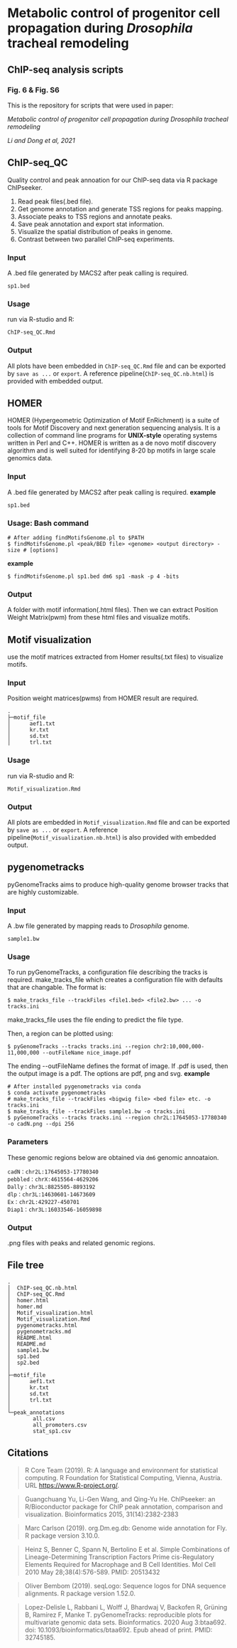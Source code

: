 # Metabolic control of progenitor cell propagation during _Drosophila_ tracheal remodeling

## ChIP-seq analysis scripts

### Fig. 6 & Fig. S6

This is the repository for scripts that were used in paper:

*Metabolic control of progenitor cell propagation during *Drosophila* tracheal remodeling*

_Li and Dong et al, 2021_

## ChIP-seq_QC

Quality control and peak annoation for our ChIP-seq data via R package ChIPseeker.

1. Read peak files(.bed file).
2. Get genome annotation and generate TSS regions for peaks mapping.
3. Associate peaks to TSS regions and annotate peaks.
4. Save peak annotation and export stat information.
5. Visualize the spatial distribution of peaks in genome.
6. Contrast between two parallel ChIP-seq experiments.

### Input

A .bed file generated by MACS2 after peak calling is required.

```
sp1.bed
```

### Usage

run via R-studio and R:

```
ChIP-seq_QC.Rmd
```

### Output

All plots have been embedded in `ChIP-seq_QC.Rmd` file and can be exported by `save as ...` or `export`.
A reference pipeline(`ChIP-seq_QC.nb.html`) is provided with embedded output.

## HOMER

HOMER (Hypergeometric Optimization of Motif EnRichment) is a suite of tools for Motif Discovery and next generation sequencing analysis. It is a collection of command line programs for **UNIX-style** operating systems written in Perl and C++. HOMER is written as a de novo motif discovery algorithm and is well suited for identifying 8-20 bp motifs in large scale genomics data.

### Input

A .bed file generated by MACS2 after peak calling is required.
**example**

```
sp1.bed
```

### Usage: Bash command

```
# After adding findMotifsGenome.pl to $PATH
$ findMotifsGenome.pl <peak/BED file> <genome> <output directory> -size # [options]
```

**example**

```
$ findMotifsGenome.pl sp1.bed dm6 sp1 -mask -p 4 -bits
```

### Output

A folder with motif information(.html files).
Then we can extract Position Weight Matrix(pwm) from these html files and visualize motifs.

## Motif visualization

use the motif matrices extracted from Homer results(.txt files) to visualize motifs.

### Input

Position weight matrices(pwms) from HOMER result are required.

```
.
├─motif_file
│      aef1.txt
│      kr.txt
│      sd.txt
│      trl.txt
```

### Usage

run via R-studio and R:

```
Motif_visualization.Rmd
```

### Output

All plots are embedded in `Motif_visualization.Rmd` file and can be exported by `save as ...` or `export`.
A reference pipeline(`Motif_visualization.nb.html`) is also provided with embedded output.

## pygenometracks

pyGenomeTracks aims to produce high-quality genome browser tracks that are highly customizable.

### Input

A .bw file generated by mapping reads to _Drosophila_ genome.

```
sample1.bw
```

### Usage

To run pyGenomeTracks, a configuration file describing the tracks is required.
make_tracks_file which creates a configuration file with defaults that are changable.
The format is:

```
$ make_tracks_file --trackFiles <file1.bed> <file2.bw> ... -o tracks.ini
```

make_tracks_file uses the file ending to predict the file type.

Then, a region can be plotted using:

```
$ pyGenomeTracks --tracks tracks.ini --region chr2:10,000,000-11,000,000 --outFileName nice_image.pdf
```

The ending --outFileName defines the format of image. If .pdf is used, then the output image is a pdf. The options are pdf, png and svg.
**example**

```
# After installed pygenometracks via conda
$ conda activate pygenometracks
# make_tracks_file --trackFiles <bigwig file> <bed file> etc. -o tracks.ini
$ make_tracks_file --trackFiles sample1.bw -o tracks.ini
$ pyGenomeTracks --tracks tracks.ini --region chr2L:17645053-17780340 -o cadN.png --dpi 256
```

### Parameters

These genomic regions below are obtained via `dm6` genomic annoataion.

```
cadN：chr2L:17645053-17780340
pebbled：chrX:4615564-4629206
Dally：chr3L:8825505-8893192
dlp：chr3L:14630601-14673609
Ex：chr2L:429227-450701
Diap1：chr3L:16033546-16059898
```

### Output

.png files with peaks and related genomic regions.


## File tree

```
.
│  ChIP-seq_QC.nb.html
│  ChIP-seq_QC.Rmd
│  homer.html
│  homer.md
│  Motif_visualization.html
│  Motif_visualization.Rmd
│  pygenometracks.html
│  pygenometracks.md
│  README.html
│  README.md
│  sample1.bw
│  sp1.bed
│  sp2.bed
│
├─motif_file
│      aef1.txt
│      kr.txt
│      sd.txt
│      trl.txt
│
└─peak_annotations
        all.csv
        all_promoters.csv
        stat_sp1.csv
```

## Citations

> R Core Team (2019). R: A language and environment for statistical computing. R
> Foundation for Statistical Computing, Vienna, Austria. URL
> https://www.R-project.org/.

> Guangchuang Yu, Li-Gen Wang, and Qing-Yu He. ChIPseeker: an R/Bioconductor package
> for ChIP peak annotation, comparison and visualization. Bioinformatics 2015,
> 31(14):2382-2383

> Marc Carlson (2019). org.Dm.eg.db: Genome wide annotation for Fly. R package version
> 3.10.0.

> Heinz S, Benner C, Spann N, Bertolino E et al. Simple Combinations of Lineage-Determining Transcription Factors Prime cis-Regulatory Elements Required for Macrophage and B Cell Identities. Mol Cell 2010 May 28;38(4):576-589. PMID: 20513432

> Oliver Bembom (2019). seqLogo: Sequence logos for DNA sequence alignments. R package
> version 1.52.0.

> Lopez-Delisle L, Rabbani L, Wolff J, Bhardwaj V, Backofen R, Grüning B, Ramírez F, Manke T. pyGenomeTracks: reproducible plots for multivariate genomic data sets. Bioinformatics. 2020 Aug 3:btaa692. doi: 10.1093/bioinformatics/btaa692. Epub ahead of print. PMID: 32745185.
